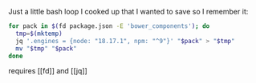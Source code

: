Just a little bash loop I cooked up that I wanted to save so I remember it:

```bash
for pack in $(fd package.json -E 'bower_components'); do
  tmp=$(mktemp)
  jq '.engines = {node: "18.17.1", npm: "^9"}' "$pack" > "$tmp"
  mv "$tmp" "$pack"
done
```

requires [[fd]] and [[jq]]